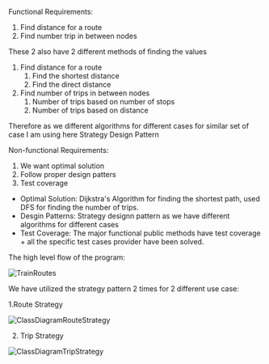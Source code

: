 Functional Requirements:
1. Find distance for a route
2. Find number trip in between nodes

These 2 also have 2 different methods of finding the values
1. Find distance for a route
   1. Find the shortest distance
   2. Find the direct distance
3. Find number of trips in between nodes
   1. Number of trips based on number of stops
   2. Number of trips based on distance

Therefore as we different algorithms for different cases for similar set of case I am using here Strategy Design Pattern

Non-functional Requirements:
1. We want optimal solution
2. Follow proper design patters
3. Test coverage

- Optimal Solution: Dijkstra's Algorithm for finding the shortest path, used DFS for finding the number of trips.
- Desgin Patterns: Strategy designn pattern as we have different algorithms for different cases
- Test Coverage: The major functional public methods have test coverage + all the specific test cases provider have been solved.

The high level flow of the program:

![TrainRoutes](https://github.com/user-attachments/assets/f6fac720-748b-45fa-a19c-b61d1c5a6c3f)

We have utilized the strategy pattern 2 times for 2 different use case:

1.Route Strategy

![ClassDiagramRouteStrategy](https://github.com/user-attachments/assets/613f1d4d-0e1f-4b03-b7d0-a398a3a3f650)

2. Trip Strategy

![ClassDiagramTripStrategy](https://github.com/user-attachments/assets/4b410be5-39d8-489c-9a09-062559066c27)
